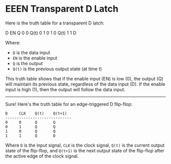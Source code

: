 # EEEN Transparent D Latch

Here is the truth table for a transparent D latch:


D    EN    Q
0     0     Q(t)
0     1      0
1     0     Q(t)
1     1     D


Where:

- `D` is the data input
- `EN` is the enable input
- `Q` is the output
- `Q(t)` is the previous output state (at time t)

This truth table shows that if the enable input (EN) is low (0), the output (Q) will maintain its previous state, regardless of the data input (D). If the enable input is high (1), then the output will follow the data input.


***

Sure! Here's the truth table for an edge-triggered D flip-flop:

```
D     CLK    Q(t)    Q(t+1)
-----------------------------
0     0      Q       Q
0     1      Q       Q
1     0      Q       Q
1     1      Q       D
```

Where `D` is the input signal, `CLK` is the clock signal, `Q(t)` is the current output state of the flip-flop, and `Q(t+1)` is the next output state of the flip-flop after the active edge of the clock signal.